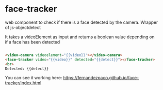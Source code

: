 # face-tracker
web component to check if there is a face detected by the camera. Wrapper of js-objectdetect

It takes a videoElement as input and returns a boolean value depending on if a face has been detected

```html

<video-camera videoelement="{{video}}"></video-camera>
<face-tracker video="{{video}}" detected="{{detect}}"></face-tracker>
<br>
Detected: {{detect}}

```

You can see it working here: https://fernandezpaco.github.io/face-tracker/index.html
